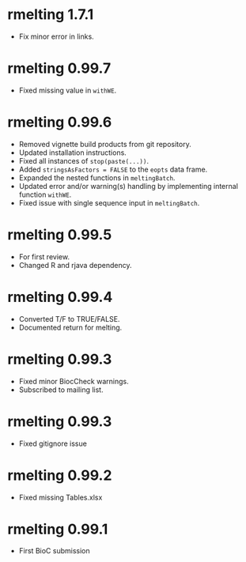 # rmelting  1.7.1
* Fix minor error in links.

# rmelting  0.99.7
* Fixed missing value in `withWE`.

# rmelting  0.99.6
* Removed vignette build products from git repository.
* Updated installation instructions.
* Fixed all instances of `stop(paste(...))`.
* Added `stringsAsFactors = FALSE` to the `eopts` data frame.
* Expanded the nested functions in `meltingBatch`.
* Updated error and/or warning(s) handling by implementing internal function `withWE`.
* Fixed issue with single sequence input in `meltingBatch`.


# rmelting  0.99.5
* For first review.
* Changed R and rjava dependency.

# rmelting  0.99.4
* Converted T/F to TRUE/FALSE.
* Documented return for melting.

# rmelting  0.99.3

* Fixed minor BiocCheck warnings.
* Subscribed to mailing list.

# rmelting  0.99.3

* Fixed gitignore issue

# rmelting  0.99.2

* Fixed missing Tables.xlsx


# rmelting  0.99.1

* First BioC submission
